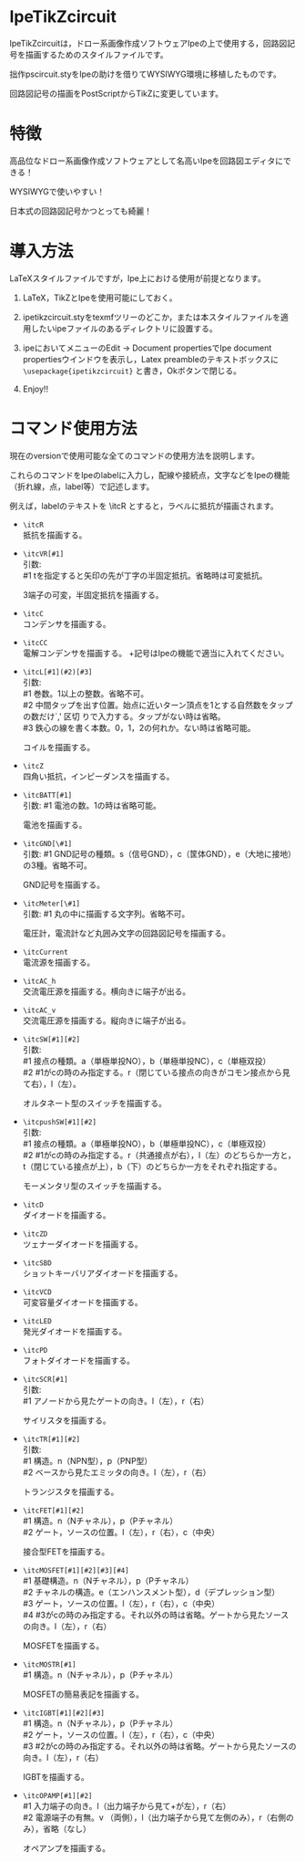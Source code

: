 # IpeTikZcircuit
IpeTikZcircuitは，ドロー系画像作成ソフトウェアIpeの上で使用する，回路図記号を描画するためのスタイルファイルです。

拙作pscircuit.styをIpeの助けを借りてWYSIWYG環境に移植したものです。

回路図記号の描画をPostScriptからTikZに変更しています。

# 特徴
高品位なドロー系画像作成ソフトウェアとして名高いIpeを回路図エディタにできる！

WYSIWYGで使いやすい！

日本式の回路図記号かつとっても綺麗！

# 導入方法
LaTeXスタイルファイルですが，Ipe上における使用が前提となります。

1. LaTeX，TikZとIpeを使用可能にしておく。

2. ipetikzcircuit.styをtexmfツリーのどこか，または本スタイルファイルを適用したいipeファイルのあるディレクトリに設置する。

3. ipeにおいてメニューのEdit -> Document propertiesでIpe document propertiesウインドウを表示し，Latex preambleのテキストボックスに
```\usepackage{ipetikzcircuit}```
と書き，Okボタンで閉じる。

4. Enjoy!!

# コマンド使用方法

現在のversionで使用可能な全てのコマンドの使用方法を説明します。

これらのコマンドをIpeのlabelに入力し，配線や接続点，文字などをIpeの機能（折れ線，点，label等）で記述します。

例えば，labelのテキストを \itcR とすると，ラベルに抵抗が描画されます。

* `\itcR`<br>
    抵抗を描画する。

* `\itcVR[#1]`<br>
    引数:<br>
        #1 tを指定すると矢印の先が丁字の半固定抵抗。省略時は可変抵抗。

    3端子の可変，半固定抵抗を描画する。

* `\itcC`<br>
    コンデンサを描画する。

* `\itcCC`<br>
    電解コンデンサを描画する。
    +記号はIpeの機能で適当に入れてください。

* `\itcL[#1](#2)[#3]`<br>
引数:<br>
        #1 巻数。1以上の整数。省略不可。<br>
        #2 中間タップを出す位置。始点に近いターン頂点を1とする自然数をタップの数だけ`,' 区切
りで入力する。タップがない時は省略。<br>
        #3 鉄心の線を書く本数。0，1，2の何れか。ない時は省略可能。

    コイルを描画する。

* `\itcZ`<br>
    四角い抵抗，インピーダンスを描画する。

* `\itcBATT[#1]`<br>
    引数:
        #1 電池の数。1の時は省略可能。

    電池を描画する。

* `\itcGND[\#1]`<br>
    引数:
       #1 GND記号の種類。s（信号GND），c（筐体GND），e（大地に接地）の3種。省略不可。

    GND記号を描画する。

* `\itcMeter[\#1]`<br>
    引数:
       #1 丸の中に描画する文字列。省略不可。

    電圧計，電流計など丸囲み文字の回路図記号を描画する。

* `\itcCurrent`<br>
    電流源を描画する。

* `\itcAC_h`<br>
    交流電圧源を描画する。横向きに端子が出る。

* `\itcAC_v`<br>
    交流電圧源を描画する。縦向きに端子が出る。

* `\itcSW[#1][#2]`<br>
    引数:<br>
        #1 接点の種類。a（単極単投NO），b（単極単投NC），c（単極双投）<br>
        #2 #1がcの時のみ指定する。r（閉じている接点の向きがコモン接点から見て右），l（左）。

    オルタネート型のスイッチを描画する。

* `\itcpushSW[#1][#2]`<br>
    引数:<br>
        #1 接点の種類。a（単極単投NO），b（単極単投NC），c（単極双投）<br>
        #2 #1がcの時のみ指定する。r（共通接点が右），l（左）のどちらか一方と，t（閉じている接点が上），b（下）のどちらか一方をそれぞれ指定する。

    モーメンタリ型のスイッチを描画する。

* `\itcD`<br>
    ダイオードを描画する。

* `\itcZD`<br>
    ツェナーダイオードを描画する。

* `\itcSBD`<br>
    ショットキーバリアダイオードを描画する。

* `\itcVCD`<br>
    可変容量ダイオードを描画する。

* `\itcLED`<br>
    発光ダイオードを描画する。

* `\itcPD`<br>
    フォトダイオードを描画する。

* `\itcSCR[#1]`<br>
    引数:<br>
        #1 アノードから見たゲートの向き。l（左），r（右）

    サイリスタを描画する。

* `\itcTR[#1][#2]`<br>
    引数:<br>
        #1 構造。n（NPN型），p（PNP型）<br>
        #2 ベースから見たエミッタの向き。l（左），r（右）

    トランジスタを描画する。

* `\itcFET[#1][#2]`<br>
        #1 構造。n（Nチャネル），p（Pチャネル）<br>
        #2 ゲート，ソースの位置。l（左），r（右），c（中央）

    接合型FETを描画する。

* `\itcMOSFET[#1][#2][#3][#4]`<br>
        #1 基礎構造。n（Nチャネル），p（Pチャネル）<br>
        #2 チャネルの構造。e（エンハンスメント型），d（デプレッション型）<br>
        #3 ゲート，ソースの位置。l（左），r（右），c（中央）<br>
        #4 #3がcの時のみ指定する。それ以外の時は省略。ゲートから見たソースの向き。l（左），r（右）

    MOSFETを描画する。

* `\itcMOSTR[#1]`<br>
        #1 構造。n（Nチャネル），p（Pチャネル）

    MOSFETの簡易表記を描画する。

* `\itcIGBT[#1][#2][#3]`<br>
        #1 構造。n（Nチャネル），p（Pチャネル）<br>
        #2 ゲート，ソースの位置。l（左），r（右），c（中央）<br>
        #3 #2がcの時のみ指定する。それ以外の時は省略。ゲートから見たソースの向き。l（左），r（右）

    IGBTを描画する。

* `\itcOPAMP[#1][#2]`<br>
        #1 入力端子の向き。l（出力端子から見て+が左），r（右）<br>
        #2 電源端子の有無。v （両側），l（出力端子から見て左側のみ），r（右側のみ），省略（なし）

    オペアンプを描画する。

